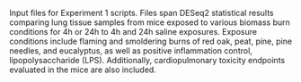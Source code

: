Input files for Experiment 1 scripts. Files span DESeq2 statistical results comparing lung tissue samples from mice exposed to various biomass burn conditions for 4h or 24h to 4h and 24h saline exposures. Exposure conditions include flaming and smoldering burns of red oak, peat, pine, pine needles, and eucalyptus, as well as positive inflammation control, lipopolysaccharide (LPS). Additionally, cardiopulmonary toxicity endpoints evaluated in the mice are also included.
